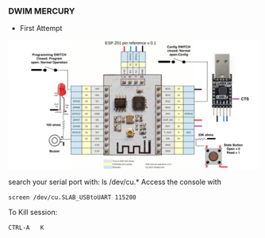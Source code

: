 ### DWIM MERCURY ###

* First Attempt

![](https://github.com/jordy33/esp8266Mercury/blob/master/esp-201.png?raw=true)

search your serial port with: ls /dev/cu.*
Access the console with 
```objc
screen /dev/cu.SLAB_USBtoUART 115200
```
To Kill session:
```objc
CTRL-A   K 
```
